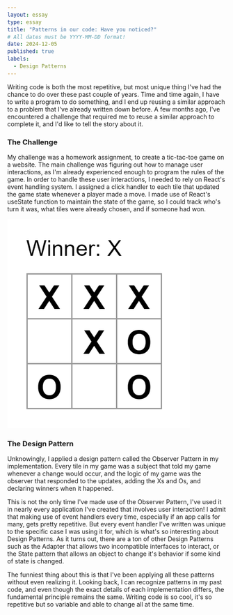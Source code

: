 ```yaml
---
layout: essay
type: essay
title: "Patterns in our code: Have you noticed?"
# All dates must be YYYY-MM-DD format!
date: 2024-12-05
published: true
labels:
  - Design Patterns
---
```


Writing code is both the most repetitive, but most unique thing I've had the chance to do over these past couple of years. Time and time again, I have to write a program to do something, and I end up reusing a similar approach to a problem that I've already written down before. A few months ago, I've encountered a challenge that required me to reuse a similar approach to complete it, and I'd like to tell the story about it.

### The Challenge

My challenge was a homework assignment, to create a tic-tac-toe game on a website. The main challenge was figuring out how to manage user interactions, as I'm already experienced enough to program the rules of the game. In order to handle these user interactions, I needed to rely on React's event handling system. I assigned a click handler to each tile that updated the game state whenever a player made a move. I made use of React's useState function to maintain the state of the game, so I could track who's turn it was, what tiles were already chosen, and if someone had won. 

<img class="img-fluid" src="../img/tic-tac-toe.png">

### The Design Pattern

Unknowingly, I applied a design pattern called the Observer Pattern in my implementation. Every tile in my game was a subject that told my game whenever a change would occur, and the logic of my game was the observer that responded to the updates, adding the Xs and Os, and declaring winners when it happened.

This is not the only time I've made use of the Observer Pattern, I've used it in nearly every application I've created that involves user interaction! I admit that making use of event handlers every time, especially if an app calls for many, gets pretty repetitive. But every event handler I've written was unique to the specific case I was using it for, which is what's so interesting about Design Patterns. As it turns out, there are a ton of other Design Patterns such as the Adapter that allows two incompatible interfaces to interact, or the State pattern that allows an object to change it's behavior if some kind of state is changed.

The funniest thing about this is that I've been applying all these patterns without even realizing it. Looking back, I can recognize patterns in my past code, and even though the exact details of each implementation differs, the fundamental principle remains the same. Writing code is so cool, it's so repetitive but so variable and able to change all at the same time. 